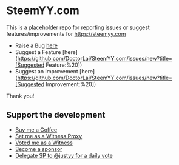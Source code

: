 # SteemYY.com
This is a placeholder repo for reporting issues or suggest features/improvements for https://steemyy.com

- Raise a Bug [here](https://github.com/DoctorLai/SteemYY.com/issues/new?title=[BUG:%20])
- Suggest a Feature [here](https://github.com/DoctorLai/SteemYY.com/issues/new?title=[Suggested Feature:%20])
- Suggest an Improvement [here](https://github.com/DoctorLai/SteemYY.com/issues/new?title=[Suggested Improvement:%20])

Thank you!

## Support the development
- [Buy me a Coffee](https://steemyy.com/out/bmc)
- [Set me as a Witness Proxy](https://steemyy.com/witness-voting/?witness=justyy&action=proxy)
- [Voted me as a Witness](https://steemyy.com/witness-voting/?witness=justyy&action=approve)
- [Become a sponsor](https://github.com/sponsors/DoctorLai)
- [Delegate SP to @justyy for a daily vote](https://steemit.com/witness/@justyy/new-voting-weight-calculation)
